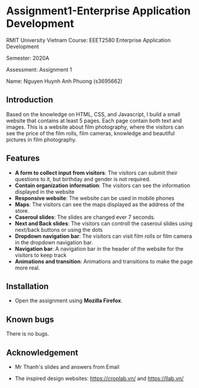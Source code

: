 
# Assignment1-Enterprise Application Development 


RMIT University Vietnam Course: EEET2580 Enterprise Application Development </br>

Semester: 2020A </br>

Assessment: Assignment 1 </br>

Name: Nguyen Huynh Anh Phuong (s3695662)


## Introduction

Based on the knowledge on HTML, CSS, and Javascript, I build a small website that contains at least 5 pages. Each page contain both text and images. This is a website about film photography, where the visitors can see the price of the film rolls, film cameras, knowledge and beautiful pictures in film photography. 

  
## Features

* **A form to collect input from visitors**: The visitors can submit their questions to it, but birthday and gender is not required.
* **Contain organization information**: The visitors can see the information displayed in the website
* **Responsive website**: The website can be used in mobile phones
* **Maps**: The visitors can see the maps displayed as the address of the store.
* **Caseroul slides**: The slides are changed ever 7 seconds.
* **Next and Back slides**: The visitors can controll the caseroul slides using next/back buttons or using the dots
* **Dropdown navigation bar**: The visitors can visit film rolls or film camera in the dropdown navigation bar.
* **Navigation bar**: A navigation bar in the header of the website for the visitors to keep track
* **Animations and transition**: Animations and transitions to make the page more real.
 
## Installation

* Open the assignment using **Mozilla Firefox**.

## Known bugs

There is no bugs.

## Acknowledgement

* Mr Thanh's slides and answers from Email

* The inspired design websites: https://croplab.vn/ and https://llab.vn/
